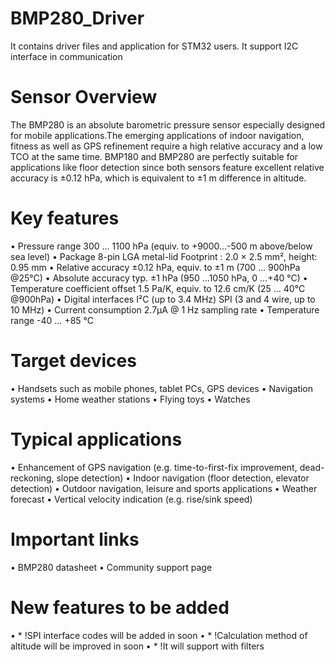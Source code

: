 # BMP280_Driver
 It contains driver files and application for STM32 users. It support I2C interface in communication

# Sensor Overview
The BMP280 is an absolute barometric pressure sensor especially designed for mobile applications.The emerging applications of indoor navigation, fitness as well as GPS refinement require a high relative accuracy and a low TCO at the same time. BMP180 and BMP280 are perfectly suitable for applications like floor detection since both sensors feature excellent relative accuracy is ±0.12 hPa, which is equivalent to ±1 m difference in altitude.

# Key features
• Pressure range 300 … 1100 hPa (equiv. to +9000…-500 m above/below sea level) 
• Package 8-pin LGA metal-lid Footprint : 2.0 × 2.5 mm², height: 0.95 mm
• Relative accuracy ±0.12 hPa, equiv. to ±1 m (700 … 900hPa @25°C) 
• Absolute accuracy typ. ±1 hPa (950 ...1050 hPa, 0 ...+40 °C) 
• Temperature coefficient offset 1.5 Pa/K, equiv. to 12.6 cm/K (25 ... 40°C @900hPa) 
• Digital interfaces I²C (up to 3.4 MHz) SPI (3 and 4 wire, up to 10 MHz) 
• Current consumption 2.7µA @ 1 Hz sampling rate • Temperature range -40 … +85 °C

# Target devices 
• Handsets such as mobile phones, tablet PCs, GPS devices 
• Navigation systems
• Home weather stations 
• Flying toys 
• Watches

# Typical applications
•	Enhancement of GPS navigation (e.g. time-to-first-fix improvement, dead-reckoning, slope detection) 
•	Indoor navigation (floor detection, elevator detection) 
•	Outdoor navigation, leisure and sports applications 
•	Weather forecast 
•	Vertical velocity indication (e.g. rise/sink speed)

# Important links
•	BMP280 datasheet
•	Community support page

# New features to be added
•	 * !SPI interface codes will be added in soon
•	 * !Calculation method of altitude will be improved in soon
•	 * !It will support with filters

